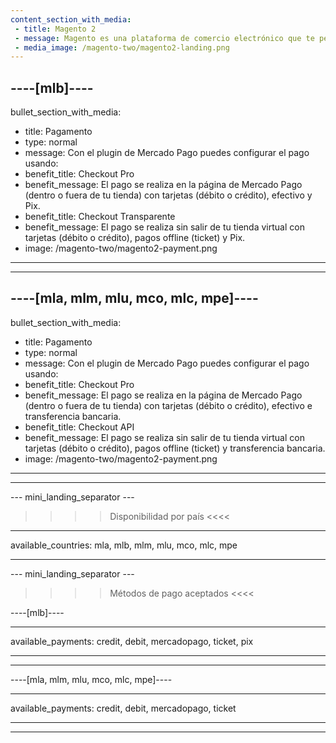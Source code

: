 ```yaml
---
content_section_with_media:
 - title: Magento 2
 - message: Magento es una plataforma de comercio electrónico que te permite crear una tienda online personalizable, ideal para grandes empresas que quieran ofrecer una experiencia única. Magento 2 es la última versión de esta plataforma, que ofrece una interfaz fácil de usar, mayor velocidad, un soporte de limpieza de caché incorporado y más estabilidad.
 - media_image: /magento-two/magento2-landing.png 
---
```

 
----[mlb]---- 
---
bullet_section_with_media:
 - title: Pagamento
 - type: normal
 - message: Con el plugin de Mercado Pago puedes configurar el pago usando:
 - benefit_title: Checkout Pro
 - benefit_message: El pago se realiza en la página de Mercado Pago (dentro o fuera de tu tienda) con tarjetas (débito o crédito), efectivo y Pix.
 - benefit_title: Checkout Transparente
 - benefit_message: El pago se realiza sin salir de tu tienda virtual con tarjetas (débito o crédito), pagos offline (ticket) y Pix.
 - image: /magento-two/magento2-payment.png 
---
------------

----[mla, mlm, mlu, mco, mlc, mpe]----
---
bullet_section_with_media:
 - title: Pagamento
 - type: normal
 - message: Con el plugin de Mercado Pago puedes configurar el pago usando:
 - benefit_title: Checkout Pro
 - benefit_message: El pago se realiza en la página de Mercado Pago (dentro o fuera de tu tienda) con tarjetas (débito o crédito), efectivo e transferencia bancaria.
 - benefit_title: Checkout API
 - benefit_message: El pago se realiza sin salir de tu tienda virtual con tarjetas (débito o crédito), pagos offline (ticket) y transferencia bancaria.
 - image: /magento-two/magento2-payment.png 
---
------------

--- mini_landing_separator ---
 
>>>> Disponibilidad por país <<<<
---
available_countries: mla, mlb, mlm, mlu, mco, mlc, mpe

---
 
--- mini_landing_separator ---
 
>>>> Métodos de pago aceptados <<<<
 
----[mlb]----

---
available_payments: credit, debit, mercadopago, ticket, pix

---
------------
 
----[mla, mlm, mlu, mco, mlc, mpe]----

---
available_payments: credit, debit, mercadopago, ticket

---
------------
